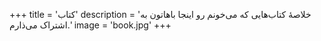 +++
title = 'کتاب'
description = 'خلاصهٔ کتاب‌هایی که می‌خونم رو اینجا باهاتون به اشتراک می‌ذارم.'
image = 'book.jpg'
+++